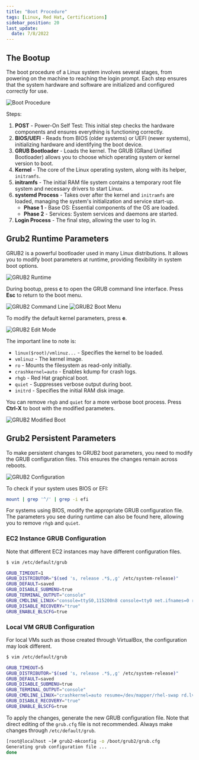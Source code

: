 ```yaml
---
title: "Boot Procedure"
tags: [Linux, Red Hat, Certifications]
sidebar_position: 20
last_update:
  date: 7/8/2022
---
```


## The Bootup 

The boot procedure of a Linux system involves several stages, from powering on the machine to reaching the login prompt. Each step ensures that the system hardware and software are initialized and configured correctly for use.

![Boot Procedure](/img/docs/sv-boot-proc.png)

Steps: 

1. **POST** - Power-On Self Test: This initial step checks the hardware components and ensures everything is functioning correctly.
2. **BIOS/UEFI** - Reads from BIOS (older systems) or UEFI (newer systems), initializing hardware and identifying the boot device.
3. **GRUB Bootloader** - Loads the kernel. The GRUB (GRand Unified Bootloader) allows you to choose which operating system or kernel version to boot.
4. **Kernel** - The core of the Linux operating system, along with its helper, `initramfs`.
5. **initramfs** - The initial RAM file system contains a temporary root file system and necessary drivers to start Linux.
6. **systemd Process** - Takes over after the kernel and `initramfs` are loaded, managing the system's initialization and service start-up.
   - **Phase 1** - Base OS: Essential components of the OS are loaded.
   - **Phase 2** - Services: System services and daemons are started.
7. **Login Process** - The final step, allowing the user to log in.

## Grub2 Runtime Parameters

GRUB2 is a powerful bootloader used in many Linux distributions. It allows you to modify boot parameters at runtime, providing flexibility in system boot options.

![GRUB2 Runtime](/img/docs/sv-grub-1.png)

During bootup, press **c** to open the GRUB command line interface. Press **Esc** to return to the boot menu.

![GRUB2 Command Line](/img/docs/sv-gub-2.png)
![GRUB2 Boot Menu](/img/docs/sv-grub-3.png)

To modify the default kernel parameters, press **e**.

![GRUB2 Edit Mode](/img/docs/sv-grub-4.png)

The important line to note is:
- `linux($root)/vmlinuz...` - Specifies the kernel to be loaded.
- `vmlinuz` - The kernel image.
- `ro` - Mounts the filesystem as read-only initially.
- `crashkernel=auto` - Enables kdump for crash logs.
- `rhgb` - Red Hat graphical boot.
- `quiet` - Suppresses verbose output during boot.
- `initrd` - Specifies the initial RAM disk image.

You can remove `rhgb` and `quiet` for a more verbose boot process. Press **Ctrl-X** to boot with the modified parameters.

![GRUB2 Modified Boot](/img/docs/sv-grub-5.png)

## Grub2 Persistent Parameters

To make persistent changes to GRUB2 boot parameters, you need to modify the GRUB configuration files. This ensures the changes remain across reboots.

![GRUB2 Configuration](/img/docs/sv-grub-6.png)

To check if your system uses BIOS or EFI:

```bash
mount | grep '^/' | grep -i efi
```

For systems using BIOS, modify the appropriate GRUB configuration file. The parameters you see during runtime can also be found here, allowing you to remove `rhgb` and `quiet`.

### EC2 Instance GRUB Configuration

Note that different EC2 instances may have different configuration files.

```bash
$ vim /etc/default/grub

GRUB_TIMEOUT=1
GRUB_DISTRIBUTOR="$(sed 's, release .*$,,g' /etc/system-release)"
GRUB_DEFAULT=saved
GRUB_DISABLE_SUBMENU=true
GRUB_TERMINAL_OUTPUT="console"
GRUB_CMDLINE_LINUX="console=ttyS0,115200n8 console=tty0 net.ifnames=0 rd.blacklist=nouveau nvme_core.io_timeout=4294967295 crashkernel=auto"
GRUB_DISABLE_RECOVERY="true"
GRUB_ENABLE_BLSCFG=true
```

### Local VM GRUB Configuration

For local VMs such as those created through VirtualBox, the configuration may look different.

```bash
$ vim /etc/default/grub

GRUB_TIMEOUT=5
GRUB_DISTRIBUTOR="$(sed 's, release .*$,,g' /etc/system-release)"
GRUB_DEFAULT=saved
GRUB_DISABLE_SUBMENU=true
GRUB_TERMINAL_OUTPUT="console"
GRUB_CMDLINE_LINUX="crashkernel=auto resume=/dev/mapper/rhel-swap rd.lvm.lv=rhel/root rd.lvm.lv=rhel/swap rhgb quiet"
GRUB_DISABLE_RECOVERY="true"
GRUB_ENABLE_BLSCFG=true
```

To apply the changes, generate the new GRUB configuration file. Note that direct editing of the `grub.cfg` file is not recommended. Always make changes through `/etc/default/grub`.

```bash
[root@localhost ~]# grub2-mkconfig -o /boot/grub2/grub.cfg 
Generating grub configuration file ...
done
```

